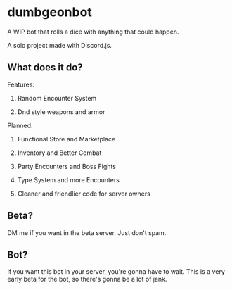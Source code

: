 # dumbgeonbot
A WIP bot that rolls a dice with anything that could happen.

A solo project made with Discord.js.

## What does it do?

Features:
1. Random Encounter System

2. Dnd style weapons and armor

Planned:

1. Functional Store and Marketplace

2. Inventory and Better Combat

3. Party Encounters and Boss Fights

4. Type System and more Encounters

5. Cleaner and friendlier code for server owners

## Beta?

DM me if you want in the beta server. Just don't spam.

## Bot?

If you want this bot in your server, you're gonna have to wait. This is a very early beta for the bot, so there's gonna be a lot of jank. 
